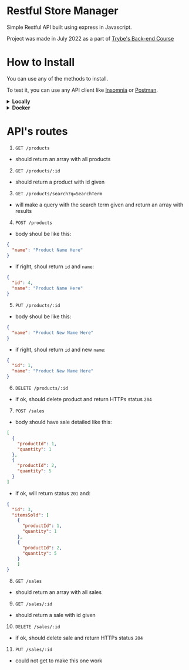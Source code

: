 # Restful Store Manager
Simple Restful API built using express in Javascript.

Project was made in July 2022 as a part of [Trybe's Back-end Course](https://www.betrybe.com/)

# How to Install
You can use any of the methods to install.

To test it, you can use any API client like [Insomnia](https://insomnia.rest/) or [Postman](https://www.postman.com/).
<details>
  <summary><strong>Locally</strong></summary>

  1. `npm install`
  2. `npm run migration` &rarr; to create database
  3. `npm run seed` &rarr; to seed database
  4. create a `.env` file based on `.env.example`
  5. `npm start`
</details>
<details>
  <summary><strong>Docker</strong></summary>

  1. `docker-compose up -d` &rarr; to install container
  2. `docker exec -it talker_manager bash` &rarr; to enter container
  3. `npm install`
  4. `npm run migration` &rarr; to create database
  5. `npm run seed` &rarr; to seed database
  6. `npm start`
</details>

# API's routes
1. `GET /products`
  - should return an array with all products
2. `GET /products/:id`
  - should return a product with id given
3. `GET /products/search?q=SearchTerm`
  - will make a query with the search term given and return an array with results
4. `POST /products`
  - body shoul be like this:
  ```json
  {
    "name": "Product Name Here"
  }
  ```
  - if right, shoul return `id` and `name`:
  ```json
  {
    "id": 4,
    "name": "Product Name Here"
  }
  ```
5. `PUT /products/:id`
  - body shoul be like this:
  ```json
  {
    "name": "Product New Name Here"
  }
  ```
  - if right, shoul return `id` and new `name`:
  ```json
  {
    "id": 1,
    "name": "Product New Name Here"
  }
  ```
6. `DELETE /products/:id`
  - if ok, should delete product and return HTTPs status `204`

7. `POST /sales`
  - body should have sale detailed like this:
  ```json
  [
    {
      "productId": 1,
      "quantity": 1
    },
    {
      "productId": 2,
      "quantity": 5
    }
  ]
  ```
  - if ok, will return status `201` and:
  ```json
  {
    "id": 3,
    "itemsSold": [
      {
        "productId": 1,
        "quantity": 1
      },
      {
        "productId": 2,
        "quantity": 5
      }
	  ]
  }
  ```
8. `GET /sales`
  - should return an array with all sales
9. `GET /sales/:id`
  - should return a sale with id given
10. `DELETE /sales/:id`
  - if ok, should delete sale and return HTTPs status `204`
11. `PUT /sales/:id`
  - could not get to make this one work